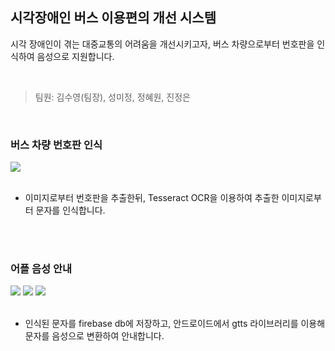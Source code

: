 ## 시각장애인 버스 이용편의 개선 시스템

시각 장애인이 겪는 대중교통의 어려움을 개선시키고자, 버스 차량으로부터 번호판을 인식하여 음성으로 지원합니다.

</br>

> 팀원: 김수영(팀장), 성미정, 정혜원, 진정은

</br>

### 버스 차량 번호판 인식
<div>
<img src="https://github.com/hyemWon/Algorithm_study/assets/55379636/b7cc3ae0-ece9-4753-b883-96601301e052">
</div>
</br>

- 이미지로부터 번호판을 추출한뒤, Tesseract OCR을 이용하여 추출한 이미지로부터 문자를 인식합니다.
  
</br></br>

### 어플 음성 안내
<div>
<img src="https://github.com/hyemWon/Algorithm_study/assets/55379636/36b0c663-6811-42f2-854e-bc34d24fe91a"> 
<img src="https://github.com/hyemWon/Algorithm_study/assets/55379636/19517711-cd19-46f3-baa4-a7f64561603d"> 
<img src="https://github.com/hyemWon/Algorithm_study/assets/55379636/0606da69-78e4-4721-bc02-26b8731df6de"> 
</div>
</br>

- 인식된 문자를 firebase db에 저장하고, 안드로이드에서 gtts 라이브러리를 이용해 문자를 음성으로 변환하여 안내합니다.



</br>
</br>


